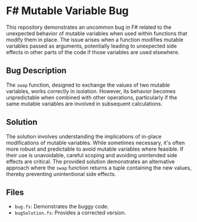 # F# Mutable Variable Bug

This repository demonstrates an uncommon bug in F# related to the unexpected behavior of mutable variables when used within functions that modify them in place. The issue arises when a function modifies mutable variables passed as arguments, potentially leading to unexpected side effects in other parts of the code if those variables are used elsewhere.

## Bug Description
The `swap` function, designed to exchange the values of two mutable variables, works correctly in isolation. However, its behavior becomes unpredictable when combined with other operations, particularly if the same mutable variables are involved in subsequent calculations.

## Solution
The solution involves understanding the implications of in-place modifications of mutable variables. While sometimes necessary, it's often more robust and predictable to avoid mutable variables where feasible. If their use is unavoidable, careful scoping and avoiding unintended side effects are critical.  The provided solution demonstrates an alternative approach where the `swap` function returns a tuple containing the new values, thereby preventing unintentional side effects.

## Files
* `bug.fs`: Demonstrates the buggy code.
* `bugSolution.fs`: Provides a corrected version.